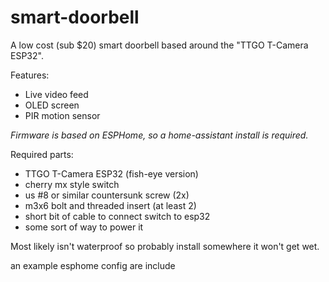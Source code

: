 # smart-doorbell

A low cost (sub $20) smart doorbell based around the "TTGO T-Camera ESP32". 

Features: 
* Live video feed
* OLED screen
* PIR motion sensor

*Firmware is based on ESPHome, so a home-assistant install is required.*

Required parts:
* TTGO T-Camera ESP32 (fish-eye version)
* cherry mx style switch
* us #8 or similar countersunk screw (2x)
* m3x6 bolt and threaded insert (at least 2)
* short bit of cable to connect switch to esp32
* some sort of way to power it

Most likely isn't waterproof so probably install somewhere it won't get wet.

an example esphome config are include
